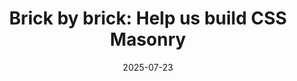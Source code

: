 ---
layout: article.njk
title: "Brick by brick: Help us build CSS Masonry"
tags: article
date: 2025-07-23
excerpt: "We're working on implementing CSS Masonry in Chromium and are super excited to announce that it's now ready for developer trial. In this blog post, you'll learn about the syntax that's available for you to try, and get inspired by a bunch of examples."
thumbnail: "/assets/masonry-new-york.jpg"
altText: "A CSS Masonry layout example, showing a photo gallery where the title spans multiple columns."
external: https://developer.chrome.com/blog/masonry-update
---